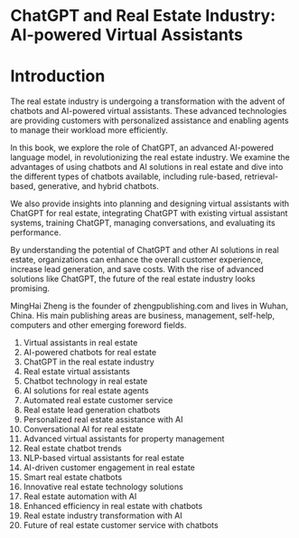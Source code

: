 # ChatGPT and Real Estate Industry: AI-powered Virtual Assistants

# Introduction

The real estate industry is undergoing a transformation with the advent of chatbots and AI-powered virtual assistants. These advanced technologies are providing customers with personalized assistance and enabling agents to manage their workload more efficiently.

In this book, we explore the role of ChatGPT, an advanced AI-powered language model, in revolutionizing the real estate industry. We examine the advantages of using chatbots and AI solutions in real estate and dive into the different types of chatbots available, including rule-based, retrieval-based, generative, and hybrid chatbots.

We also provide insights into planning and designing virtual assistants with ChatGPT for real estate, integrating ChatGPT with existing virtual assistant systems, training ChatGPT, managing conversations, and evaluating its performance.

By understanding the potential of ChatGPT and other AI solutions in real estate, organizations can enhance the overall customer experience, increase lead generation, and save costs. With the rise of advanced solutions like ChatGPT, the future of the real estate industry looks promising.

MingHai Zheng is the founder of zhengpublishing.com and lives in Wuhan, China. His main publishing areas are business, management, self-help, computers and other emerging foreword fields.



1. Virtual assistants in real estate
2. AI-powered chatbots for real estate
3. ChatGPT in the real estate industry
4. Real estate virtual assistants
5. Chatbot technology in real estate
6. AI solutions for real estate agents
7. Automated real estate customer service
8. Real estate lead generation chatbots
9. Personalized real estate assistance with AI
10. Conversational AI for real estate
11. Advanced virtual assistants for property management
12. Real estate chatbot trends
13. NLP-based virtual assistants for real estate
14. AI-driven customer engagement in real estate
15. Smart real estate chatbots
16. Innovative real estate technology solutions
17. Real estate automation with AI
18. Enhanced efficiency in real estate with chatbots
19. Real estate industry transformation with AI
20. Future of real estate customer service with chatbots

